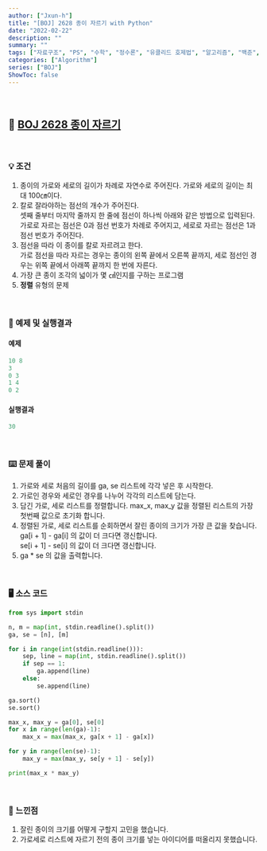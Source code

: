 ```yaml
---
author: ["Jxun-h"]
title: "[BOJ] 2628 종이 자르기 with Python"
date: "2022-02-22"
description: ""
summary: ""
tags: ["자료구조", "PS", "수학", "정수론", "유클리드 호제법", "알고리즘", "백준", "BOJ"]
categories: ["Algorithm"]
series: ["BOJ"]
ShowToc: false
---
```


<br>

## 📌 <a href="https://www.acmicpc.net/problem/2628" target="_blank">BOJ 2628 종이 자르기</a>

<br>

### 💡 조건

1.  종이의 가로와 세로의 길이가 차례로 자연수로 주어진다. 가로와 세로의 길이는 최대 100㎝이다.
2.  칼로 잘라야하는 점선의 개수가 주어진다.  
    셋째 줄부터 마지막 줄까지 한 줄에 점선이 하나씩 아래와 같은 방법으로 입력된다.  
    가로로 자르는 점선은 0과 점선 번호가 차례로 주어지고, 세로로 자르는 점선은 1과 점선 번호가 주어진다.
3.  점선을 따라 이 종이를 칼로 자르려고 한다.  
    가로 점선을 따라 자르는 경우는 종이의 왼쪽 끝에서 오른쪽 끝까지, 세로 점선인 경우는 위쪽 끝에서 아래쪽 끝까지 한 번에 자른다.
4.  가장 큰 종이 조각의 넓이가 몇 ㎠인지를 구하는 프로그램
5.  **정렬** 유형의 문제

<br>

### 🔖 예제 및 실행결과

#### 예제

```py
10 8
3
0 3
1 4
0 2
```

#### 실행결과

```py
30
```

<br>

### ⌨️ 문제 풀이

1.  가로와 세로 처음의 길이를 ga, se 리스트에 각각 넣은 후 시작한다.
2.  가로인 경우와 세로인 경우를 나누어 각각의 리스트에 담는다.
3.  담긴 가로, 세로 리스트를 정렬합니다. max_x, max_y 값을 정렬된 리스트의 가장 첫번째 값으로 초기화 합니다.
4.  정렬된 가로, 세로 리스트를 순회하면서 잘린 종이의 크기가 가장 큰 값을 찾습니다.  
    ga[i + 1] - ga[i] 의 값이 더 크다면 갱신합니다.  
    se[i + 1] - se[i] 의 값이 더 크다면 갱신합니다.
5.  ga * se 의 값을 출력합니다.

<br>

### 🖥 소스 코드

```py
from sys import stdin

n, m = map(int, stdin.readline().split())
ga, se = [n], [m]

for i in range(int(stdin.readline())):
    sep, line = map(int, stdin.readline().split())
    if sep == 1:
        ga.append(line)
    else:
        se.append(line)

ga.sort()
se.sort()

max_x, max_y = ga[0], se[0]
for x in range(len(ga)-1):
    max_x = max(max_x, ga[x + 1] - ga[x])

for y in range(len(se)-1):
    max_y = max(max_y, se[y + 1] - se[y])

print(max_x * max_y)
```

<br>

### 💾 느낀점

1.  잘린 종이의 크기를 어떻게 구할지 고민을 했습니다.
2.  가로세로 리스트에 자르기 전의 종이 크기를 넣는 아이디어를 떠올리지 못했습니다.